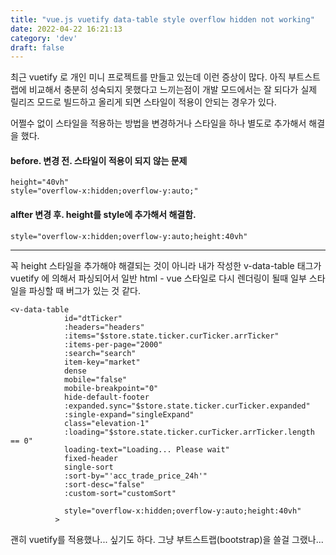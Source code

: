 ```yaml
---
title: "vue.js vuetify data-table style overflow hidden not working"
date: 2022-04-22 16:21:13
category: 'dev'
draft: false
---
```


최근 vuetify 로 개인 미니 프로젝트를 만들고 있는데 이런 증상이 많다. 아직 부트스트랩에 비교해서 충분히 성숙되지 못했다고 느끼는점이 개발 모드에서는 잘 되다가 실제 릴리즈 모드로 빌드하고 올리게 되면 스타일이 적용이 안되는 경우가 있다. 

어쩔수 없이 스타일을 적용하는 방법을 변경하거나 스타일을 하나 별도로 추가해서 해결을 했다. 

#### before. 변경 전. 스타일이 적용이 되지 않는 문제

    height="40vh"
    style="overflow-x:hidden;overflow-y:auto;"

#### **alfter 변경 후. height를 style에 추가해서 해결함.**

    style="overflow-x:hidden;overflow-y:auto;height:40vh"

* * *

꼭 height 스타일을 추가해야 해결되는 것이 아니라 내가 작성한 v-data-table 태그가 vuetify 에 의해서 파싱되어서 일반 html - vue 스타일로 다시 렌더링이 될때 일부 스타일을 파싱할 때 버그가 있는 것 같다. 

    <v-data-table
                id="dtTicker"
                :headers="headers"
                :items="$store.state.ticker.curTicker.arrTicker"
                :items-per-page="2000"
                :search="search"
                item-key="market"
                dense
                mobile="false"
                mobile-breakpoint="0"
                hide-default-footer
                :expanded.sync="$store.state.ticker.curTicker.expanded"
                :single-expand="singleExpand"
                class="elevation-1"
                :loading="$store.state.ticker.curTicker.arrTicker.length == 0"
                loading-text="Loading... Please wait"
                fixed-header
                single-sort
                :sort-by="'acc_trade_price_24h'"
                :sort-desc="false"
                :custom-sort="customSort"
                
                style="overflow-x:hidden;overflow-y:auto;height:40vh"
              >

괜히 vuetify를 적용했나... 싶기도 하다. 그냥 부트스트랩(bootstrap)을 쓸걸 그랬나...
